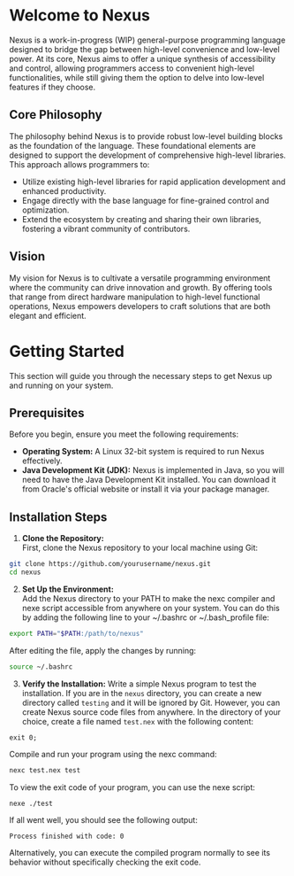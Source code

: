 # Welcome to Nexus
Nexus is a work-in-progress (WIP) general-purpose programming language designed to bridge the gap between high-level convenience and low-level power. At its core, Nexus aims to offer a unique synthesis of accessibility and control, allowing programmers access to convenient high-level functionalities, while still giving them the option to delve into low-level features if they choose.

## Core Philosophy
The philosophy behind Nexus is to provide robust low-level building blocks as the foundation of the language. These foundational elements are designed to support the development of comprehensive high-level libraries. This approach allows programmers to:

- Utilize existing high-level libraries for rapid application development and enhanced productivity.
- Engage directly with the base language for fine-grained control and optimization.
- Extend the ecosystem by creating and sharing their own libraries, fostering a vibrant community of contributors.

##  Vision
My vision for Nexus is to cultivate a versatile programming environment where the community can drive innovation and growth. By offering tools that range from direct hardware manipulation to high-level functional operations, Nexus empowers developers to craft solutions that are both elegant and efficient.

# Getting Started
This section will guide you through the necessary steps to get Nexus up and running on your system.

## Prerequisites
Before you begin, ensure you meet the following requirements:

- **Operating System:** A Linux 32-bit system is required to run Nexus effectively.
- **Java Development Kit (JDK):** Nexus is implemented in Java, so you will need to have the Java Development Kit installed. You can download it from Oracle's official website or install it via your package manager.

## Installation Steps
1. **Clone the Repository:**<br>
First, clone the Nexus repository to your local machine using Git:
```bash
git clone https://github.com/yourusername/nexus.git
cd nexus
```
2. **Set Up the Environment:**<br>
Add the Nexus directory to your PATH to make the nexc compiler and nexe script accessible from anywhere on your system. You can do this by adding the following line to your ~/.bashrc or ~/.bash_profile file:
```bash
export PATH="$PATH:/path/to/nexus"
```
After editing the file, apply the changes by running:
```bash
source ~/.bashrc
```
3. **Verify the Installation:**
Write a simple Nexus program to test the installation. If you are in the `nexus` directory, you can create a new directory called `testing` and it will be ignored by Git. However, you can create Nexus source code files from anywhere. In the directory of your choice, create a file named `test.nex` with the following content:
```
exit 0;
```
Compile and run your program using the nexc command:
```bash
nexc test.nex test
```
To view the exit code of your program, you can use the nexe script:
```bash
nexe ./test
```
If all went well, you should see the following output:
```
Process finished with code: 0
```
Alternatively, you can execute the compiled program normally to see its behavior without specifically checking the exit code.